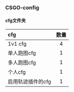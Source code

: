 ### CSGO-config
#### cfg文件夹
  | cfg | 数量 |
  |:---------------|:-:|
  |1v1 cfg | 4 |
  |单人跑图cfg| 1 |
  |多人跑图cfg| 1 |
  |个人cfg| 1 |
  |启用轨迹插件的cfg| 1 |

